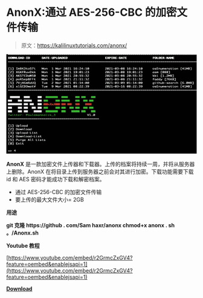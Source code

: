 # AnonX:通过 AES-256-CBC 的加密文件传输

> 原文：<https://kalilinuxtutorials.com/anonx/>

[![AnonX : An Encrypted File Transfer Via AES-256-CBC](img/815ae1b6c5ebeda501ce9429591fc3a5.png "AnonX : An Encrypted File Transfer Via AES-256-CBC")](https://1.bp.blogspot.com/-tLtRcQumNkg/YFTlQjDzP4I/AAAAAAAAIlk/MNz6AtYPhCQeDlnvoh0SIgSIxCfVKm9uACLcBGAsYHQ/s728/Anonx%25281%2529.png)

**AnonX** 是一款加密文件上传器和下载器。上传的档案将持续一周，并将从服务器上删除。AnonX 在将目录上传到服务器之前会对其进行加密。下载功能需要下载 id 和 AES 密码才能成功下载和解密档案。

*   通过 AES-256-CBC 的加密文件传输
*   要上传的最大文件大小= 2GB

**用途**

**git 克隆 https://github . com/Sam haxr/anonx
chmod+x anonx . sh
。/Anonx.sh**

**Youtube 教程**

[https://www.youtube.com/embed/r2GrmcZxGV4?feature=oembed&enablejsapi=1](https://www.youtube.com/embed/r2GrmcZxGV4?feature=oembed&enablejsapi=1)

[**Download**](https://github.com/samhaxr/AnonX)